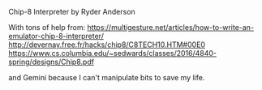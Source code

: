 Chip-8 Interpreter by Ryder Anderson

With tons of help from:
https://multigesture.net/articles/how-to-write-an-emulator-chip-8-interpreter/
http://devernay.free.fr/hacks/chip8/C8TECH10.HTM#00E0
https://www.cs.columbia.edu/~sedwards/classes/2016/4840-spring/designs/Chip8.pdf

and Gemini because I can't manipulate bits to save my life.
